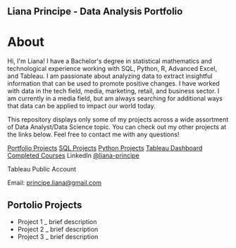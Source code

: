 ## Liana Principe - Data Analysis Portfolio
# About
Hi, I'm Liana! I have a Bachelor's degree in statistical mathematics and technological experience working with SQL, Python, R, Advanced Excel, and Tableau. I am passionate about analyzing data to extract insightful information that can be used to promote positive changes. I have worked with data in the tech field, media, marketing, retail, and business sector. I am currently in a media field, but am always searching for additional ways that data can be applied to impact our world today.

This repository displays only some of my projects across a wide assortment of Data Analyst/Data Science topic. You can check out my other projects at the links below. Feel free to contact me with any questions!

[Portfolio Projects]()
[SQL Projects]()
[Python Projects]()
[Tableau Dashboard]()
[Completed Courses]()
LinkedIn [@liana-principe](https://www.linkedin.com/in/liana-principe/)

Tableau Public Account

Email: principe.liana@gmail.com

## Portolio Projects
- Project 1 _ brief description
- Project 2 _ brief description
- Project 3 _ brief description



